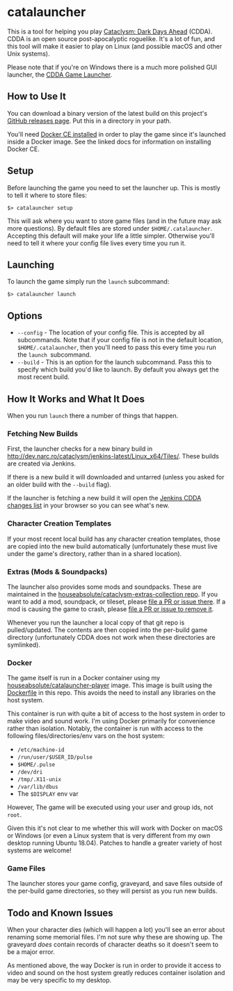 # catalauncher

This is a tool for helping you play [Cataclysm: Dark Days
Ahead](https://github.com/CleverRaven/Cataclysm-DDA/) (CDDA). CDDA is an open
source post-apocalyptic roguelike. It's a lot of fun, and this tool will make
it easier to play on Linux (and possible macOS and other Unix systems).

Please note that if you're on Windows there is a much more polished GUI
launcher, the [CDDA Game
Launcher](https://github.com/remyroy/CDDA-Game-Launcher).

## How to Use It

You can download a binary version of the latest build on this project's
[GitHub releases
page](https://github.com/houseabsolute/catalauncher/releases). Put this in a
directory in your path.

You'll need [Docker CE installed](https://docs.docker.com/install/) in order
to play the game since it's launched inside a Docker image. See the linked
docs for information on installing Docker CE.

## Setup

Before launching the game you need to set the launcher up. This is mostly to
tell it where to store files:

```
$> catalauncher setup
```

This will ask where you want to store game files (and in the future may ask
more questions). By default files are stored under
`$HOME/.catalauncher`. Accepting this default will make your life a little
simpler. Otherwise you'll need to tell it where your config file lives every
time you run it.

## Launching

To launch the game simply run the `launch` subcommand:

```
$> catalauncher launch
```

## Options

* `--config` - The location of your config file. This is accepted by all
  subcommands. Note that if your config file is not in the default location,
  `$HOME/.catalauncher`, then you'll need to pass this every time you run the
  `launch `subcommand.
* `--build` - This is an option for the launch subcommand. Pass this to
  specify which build you'd like to launch. By default you always get the most
  recent build.

## How It Works and What It Does

When you run `launch` there a number of things that happen.

### Fetching New Builds

First, the launcher checks for a new binary build in
http://dev.narc.ro/cataclysm/jenkins-latest/Linux_x64/Tiles/. These builds are
created via Jenkins.

If there is a new build it will downloaded and untarred (unless you asked for
an older build with the `--build` flag).

If the launcher is fetching a new build it will open the [Jenkins CDDA changes
list](http://gorgon.narc.ro:8080/job/Cataclysm-Matrix/changes) in your browser
so you can see what's new.

### Character Creation Templates

If your most recent local build has any character creation templates, those
are copied into the new build automatically (unfortunately these must live
under the game's directory, rather than in a shared location).

### Extras (Mods & Soundpacks)

The launcher also provides some mods and soundpacks. These are maintained in
the [houseabsolute/cataclysm-extras-collection
repo](https://github.com/houseabsolute/cataclysm-extras-collection). If you
want to add a mod, soundpack, or tileset, please [file a PR or issue
there](https://github.com/houseabsolute/cataclysm-extras-collection/issues). If
a mod is causing the game to crash, please [file a PR or issue to remove
it](https://github.com/houseabsolute/cataclysm-extras-collection/issues).

Whenever you run the launcher a local copy of that git repo is
pulled/updated. The contents are then copied into the per-build game directory
(unfortunately CDDA does not work when these directories are symlinked).

### Docker

The game itself is run in a Docker container using my
[houseabsolute/catalauncher-player](https://cloud.docker.com/u/houseabsolute/repository/docker/houseabsolute/catalauncher-player)
image. This image is built using the
[Dockerfile](https://github.com/houseabsolute/catalauncher/blob/master/docker/Dockerfile)
in this repo. This avoids the need to install any libraries on the host
system.

This container is run with quite a bit of access to the host system in order
to make video and sound work. I'm using Docker primarily for convenience
rather than isolation. Notably, the container is run with access to the
following files/directories/env vars on the host system:

* `/etc/machine-id`
* `/run/user/$USER_ID/pulse`
* `$HOME/.pulse`
* `/dev/dri`
* `/tmp/.X11-unix`
* `/var/lib/dbus`
* The `$DISPLAY` env var

However, The game will be executed using your user and group ids, not `root`.

Given this it's not clear to me whether this will work with Docker on macOS or
Windows (or even a Linux system that is very different from my own desktop
running Ubuntu 18.04). Patches to handle a greater variety of host systems are
welcome!

### Game Files

The launcher stores your game config, graveyard, and save files outside of the
per-build game directories, so they will persist as you run new builds.

## Todo and Known Issues

When your character dies (which will happen a lot) you'll see an error about
renaming some memorial files. I'm not sure why these are showing up. The
graveyard _does_ contain records of character deaths so it doesn't seem to be
a major error.

As mentioned above, the way Docker is run in order to provide it access to
video and sound on the host system greatly reduces container isolation and may
be very specific to my desktop.
